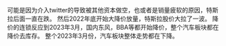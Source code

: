 可能是因为介入twitter的导致被其他资本做空，也或者是销量疲软的原因，特斯拉后面一直在跌。
然后2022年底开始大降价放量，特斯拉股价大拉了一波。
降价的连锁反应到2023年3月，国内东风，BBA等都开始降价，整个汽车板块都在降价去库存。
整个2023年3月份，汽车板块整体走势都在下降。